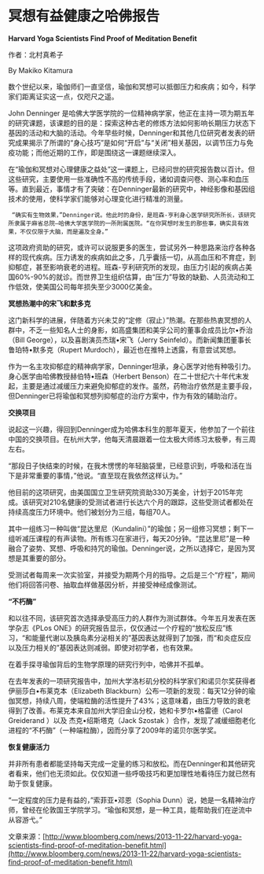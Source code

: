 # 冥想有益健康之哈佛报告

**Harvard Yoga Scientists Find Proof of Meditation Benefit**

作者：北村真希子

By Makiko Kitamura

数个世纪以来，瑜伽师们一直坚信，瑜伽和冥想可以抵御压力和疾病；如今，科学家们距离证实这一点，仅咫尺之遥。

John Denninger 是哈佛大学医学院的一位精神病学家，他正在主持一项为期五年的研究课题，该课题的目的是：探索这种古老的修炼方法如何影响长期压力状态下基因的活动和大脑的活动。今年早些时候，Denninger和其他几位研究者发表的研究成果揭示了所谓的“身心技巧”是如何“开启”与“关闭”相关基因，以调节压力与免疫功能；而他近期的工作，即是围绕这一课题继续深入。

在“瑜伽和冥想对心理健康之益处”这一课题上，已经问世的研究报告数以百计。但这些研究，主要使用一些准确性不高的传统手段，诸如调查问卷、测心率和血压等。直到最近，事情才有了突破：在Denninger最新的研究中，神经影像和基因组技术的使用，使科学家们能够对心理变化进行精准的测量。

```text
 “确实有生物效果，”Denninger说。他此时的身份，是班森-亨利身心医学研究所所长，该研究所隶属于麻省总院—哈佛大学医学院的一所附属医院。“在你冥想时发生的那些事，确实具有效果，不仅仅限于大脑，而是遍及全身。”
```

这项政府资助的研究，或许可以说服更多的医生，尝试另外一种思路来治疗各种各样的现代疾病。压力诱发的疾病如此之多，几乎囊括一切，从高血压和不育症，到抑郁症，甚至影响衰老的进程。班森-亨利研究所的发现，由压力引起的疾病占美国60%-90%的就诊。而世界卫生组织估算，由“压力”导致的缺勤、人员流动和工作低效，使美国公司每年损失至少3000亿美金。

**冥想热潮中的宋飞和默多克**

这门新科学的进展，伴随着方兴未艾的“定修（寂止）”热潮。在那些热衷冥想的人群中，不乏一些知名人士的身影，如高盛集团和美孚公司的董事会成员比尔•乔治（Bill George），以及喜剧演员杰瑞•宋飞（Jerry Seinfeld）。而新闻集团董事长鲁珀特•默多克（Rupert Murdoch），最近也在推特上透露，有意尝试冥想。

作为一名主攻抑郁症的精神病学家，Denninger坦承，身心医学对他有种吸引力。身心医学由哈佛教授赫伯特•班森（Herbert Benson）在二十世纪六十年代末发起，主要是通过减缓压力来避免抑郁症的发作。虽然，药物治疗依然是主要手段，但Denninger已将瑜伽和冥想列抑郁症的治疗方案中，作为有效的辅助治疗。

**交换项目**

说起这一兴趣，得回到Denninger成为哈佛本科生的那年夏天，他参加了一个前往中国的交换项目。在杭州大学，他每天清晨跟着一位太极大师练习太极拳，有三周左右。

“那段日子快结束的时候，在我木愣愣的年轻脑袋里，已经意识到，呼吸和活在当下是非常重要的事情，”他说。“直至现在我依然这样认为。”

他目前的这项研究，由美国国立卫生研究院资助330万美金，计划于2015年完成。该研究对210名健康的受测试者进行长达六个月的跟踪，这些受测试者都处在持续高度压力环境中。他们被划分为三组，每组70人。

其中一组练习一种叫做“昆达里尼（Kundalini）”的瑜伽；另一组修习冥想；剩下一组听减压课程的有声读物。所有练习在家进行，每天20分钟。“昆达里尼”是一种融合了姿势、冥想、呼吸和持咒的瑜伽。Denninger说，之所以选择它，是因为冥想是其重要的部分。

受测试者每周来一次实验室，并接受为期两个月的指导。之后是三个“疗程”，期间他们将回答问卷、抽取血样做基因分析，并接受神经成像测试。

**“不朽酶”**

和以往不同，该研究首次选择承受高压力的人群作为测试群体。今年五月发表在医学杂志《PLos ONE》的研究报告显示，仅仅通过一个疗程的“放松反应”练习，“和能量代谢以及胰岛素分泌相关的”基因表达就得到了加强，而“和炎症反应以及压力相关的”基因表达则减弱。即使对初学者，也有效果。

在着手探寻瑜伽背后的生物学原理的研究行列中，哈佛并不孤单。

在去年发表的一项研究报告中，加州大学洛杉矶分校的科学家们和诺贝尔奖获得者伊丽莎白•布莱克本（Elizabeth Blackburn）公布一项新的发现：每天12分钟的瑜伽冥想，持续八周，使端粒酶的活性提升了43%；这意味着，由压力导致的衰老得到了改善。布莱克本来自加州大学旧金山分校，她和卡罗尔•格雷德（Carol Greiderand ）以及 杰克•绍斯塔克（Jack Szostak ）合作，发现了减缓细胞老化进程的“不朽酶”（一种端粒酶），因而分享了2009年的诺贝尔医学奖。

**恢复健康活力**

并非所有患者都能坚持每天完成一定量的练习和放松。而在Denninger和其他研究者看来，他们也无须如此。仅仅知道一些呼吸技巧和更加理性地看待压力就已然有助于恢复健康。

“一定程度的压力是有益的，”索菲亚•邓恩（Sophia Dunn）说，她是一名精神治疗师，曾经在伦敦国王学院学习。“瑜伽和冥想，是一种工具，能帮助我们在逆流中从容游弋。”

文章来源：[http://www.bloomberg.com/news/2013-11-22/harvard-yoga-scientists-find-proof-of-meditation-benefit.html](http://www.bloomberg.com/news/2013-11-22/harvard-yoga-scientists-find-proof-of-meditation-benefit.html)

